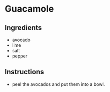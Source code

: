 # Guacamole
## Ingredients
* avocado
* lime
* salt
* pepper
## Instructions
* peel the avocados and put them into a bowl.
